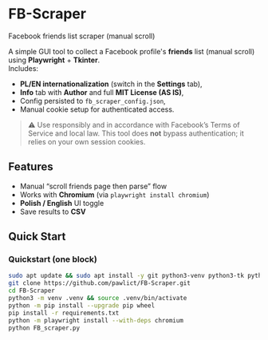 # FB-Scraper
Facebook friends list scraper (manual scroll)

A simple GUI tool to collect a Facebook profile's **friends** list (manual scroll) using **Playwright** + **Tkinter**.  
Includes:
- **PL/EN internationalization** (switch in the **Settings** tab),
- **Info** tab with **Author** and full **MIT License (AS IS)**,
- Config persisted to `fb_scraper_config.json`,
- Manual cookie setup for authenticated access.

> ⚠️ Use responsibly and in accordance with Facebook’s Terms of Service and local law. This tool does **not** bypass authentication; it relies on your own session cookies.

## Features
- Manual “scroll friends page then parse” flow
- Works with **Chromium** (via `playwright install chromium`)
- **Polish / English** UI toggle
- Save results to **CSV**

## Quick Start

### Quickstart (one block)
```bash 
sudo apt update && sudo apt install -y git python3-venv python3-tk python3-dev build-essential
git clone https://github.com/pawlict/FB-Scraper.git
cd FB-Scraper
python3 -m venv .venv && source .venv/bin/activate
python -m pip install --upgrade pip wheel
pip install -r requirements.txt
python -m playwright install --with-deps chromium
python FB_scraper.py

